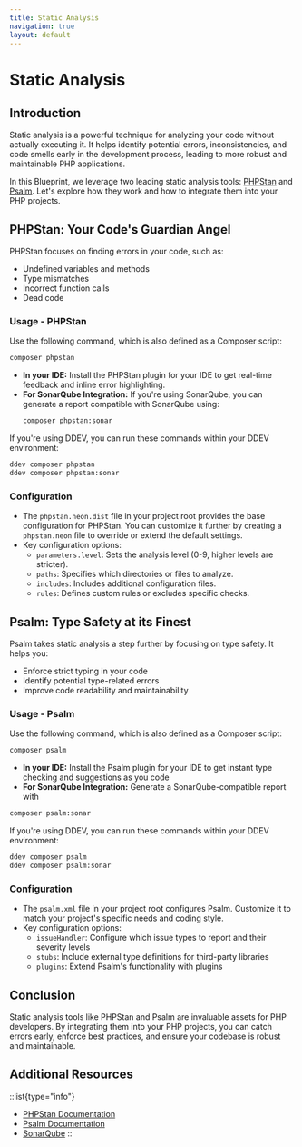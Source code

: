 ```yaml
---
title: Static Analysis
navigation: true
layout: default
---
```


# Static Analysis

## Introduction

Static analysis is a powerful technique for analyzing your code without actually executing it. It helps identify potential errors, inconsistencies, and code smells early in the development process, leading to more robust and maintainable PHP applications.

In this Blueprint, we leverage two leading static analysis tools: [PHPStan](https://phpstan.org/) and [Psalm](https://psalm.dev/). Let's explore how they work and how to integrate them into your PHP projects.

## PHPStan: Your Code's Guardian Angel

PHPStan focuses on finding errors in your code, such as:

* Undefined variables and methods
* Type mismatches
* Incorrect function calls
* Dead code

### Usage - PHPStan

Use the following command, which is also defined as a Composer script:

```bash
composer phpstan 
```

* **In your IDE:** Install the PHPStan plugin for your IDE to get real-time feedback and inline error highlighting.
* **For SonarQube Integration:**  If you're using SonarQube, you can generate a report compatible with SonarQube using:
     ```bash
     composer phpstan:sonar
     ```

If you're using DDEV, you can run these commands within your DDEV environment:

```bash
ddev composer phpstan
ddev composer phpstan:sonar
```

### Configuration
   * The `phpstan.neon.dist` file in your project root provides the base configuration for PHPStan. You can customize it further by creating a `phpstan.neon` file to override or extend the default settings.
   * Key configuration options:
     * `parameters.level`: Sets the analysis level (0-9, higher levels are stricter).
     * `paths`: Specifies which directories or files to analyze.
     * `includes`: Includes additional configuration files.
     * `rules`:  Defines custom rules or excludes specific checks.

## Psalm: Type Safety at its Finest

Psalm takes static analysis a step further by focusing on type safety. It helps you:

* Enforce strict typing in your code
* Identify potential type-related errors
* Improve code readability and maintainability

### Usage - Psalm

Use the following command, which is also defined as a Composer script:

```bash
composer psalm
```

* **In your IDE:** Install the Psalm plugin for your IDE to get instant type checking and suggestions as you code
* **For SonarQube Integration:** Generate a SonarQube-compatible report with
```bash
composer psalm:sonar
```

If you're using DDEV, you can run these commands within your DDEV environment:

```bash
ddev composer psalm
ddev composer psalm:sonar
```

### Configuration

   * The `psalm.xml` file in your project root configures Psalm. Customize it to match your project's specific needs and coding style.
   * Key configuration options:
     * `issueHandler`:  Configure which issue types to report and their severity levels
     * `stubs`: Include external type definitions for third-party libraries
     * `plugins`: Extend Psalm's functionality with plugins


## Conclusion

Static analysis tools like PHPStan and Psalm are invaluable assets for PHP developers. By integrating them into your PHP projects, you can catch errors early, enforce best practices, and ensure your codebase is robust and maintainable.

## Additional Resources

::list{type="info"}
* [PHPStan Documentation](https://phpstan.org/)
* [Psalm Documentation](https://psalm.dev/)
* [SonarQube](https://www.sonarqube.org/)
::
